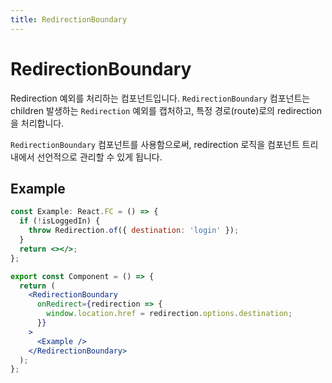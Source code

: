 ```yaml
---
title: RedirectionBoundary
---
```


# RedirectionBoundary

Redirection 예외를 처리하는 컴포넌트입니다.
`RedirectionBoundary` 컴포넌트는 children 발생하는 `Redirection` 예외를 캡처하고, 특정 경로(route)로의 redirection 을 처리합니다.

`RedirectionBoundary` 컴포넌트를 사용함으로써, redirection 로직을 컴포넌트 트리 내에서 선언적으로 관리할 수 있게 됩니다.

## Example

```jsx
const Example: React.FC = () => {
  if (!isLoggedIn) {
    throw Redirection.of({ destination: 'login' });
  }
  return <></>;
};

export const Component = () => {
  return (
    <RedirectionBoundary
      onRedirect={redirection => {
        window.location.href = redirection.options.destination;
      }}
    >
      <Example />
    </RedirectionBoundary>
  );
};
```
